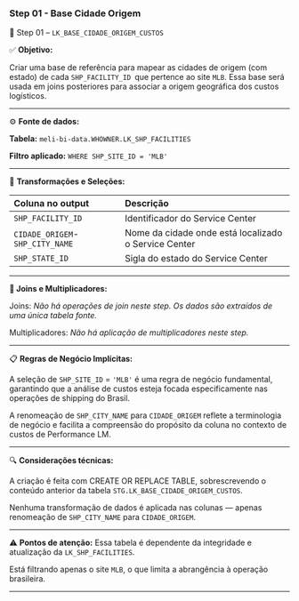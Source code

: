 ### Step 01 - Base Cidade Origem

🔹 Step 01 – `LK_BASE_CIDADE_ORIGEM_CUSTOS`

✅ **Objetivo:**

Criar uma base de referência para mapear as cidades de origem (com estado) de cada `SHP_FACILITY_ID `que pertence ao site `MLB`. Essa base será usada em joins posteriores para associar a origem geográfica dos custos logísticos.

---------------------------------------------------------------------------------------------------

⚙️ **Fonte de dados:**

**Tabela:** `meli-bi-data.WHOWNER.LK_SHP_FACILITIES`

**Filtro aplicado:**
`WHERE SHP_SITE_ID = 'MLB'`

---------------------------------------------------------------------------------------------------

📐 **Transformações e Seleções:**

| **Coluna no output**            | **Descrição**                                           |
| :---------------------------- | :---------------------------------------------------- |
| `SHP_FACILITY_ID`             | Identificador do Service Center                       |
| `CIDADE_ORIGEM`-`SHP_CITY_NAME` | Nome da cidade onde está localizado o Service Center |
| `SHP_STATE_ID`                | Sigla do estado do Service Center                     |


---------------------------------------------------------------------------------------------------
**🔁 Joins e Multiplicadores:**

Joins: *Não há operações de join neste step. Os dados são extraídos de uma única tabela fonte.*

Multiplicadores: *Não há aplicação de multiplicadores neste step.*

---------------------------------------------------------------------------------------------------

📋 **Regras de Negócio Implícitas:**

A seleção de `SHP_SITE_ID` = `'MLB'` é uma regra de negócio fundamental, garantindo que a análise de custos esteja focada especificamente nas operações de shipping do Brasil.

A renomeação de `SHP_CITY_NAME` para `CIDADE_ORIGEM` reflete a terminologia de negócio e facilita a compreensão do propósito da coluna no contexto de custos de Performance LM.

---------------------------------------------------------------------------------------------------

🔍 **Considerações técnicas:**

A criação é feita com CREATE OR REPLACE TABLE, sobrescrevendo o conteúdo anterior da tabela `STG.LK_BASE_CIDADE_ORIGEM_CUSTOS`.

Nenhuma transformação de dados é aplicada nas colunas — apenas renomeação de `SHP_CITY_NAME` para `CIDADE_ORIGEM`.

---------------------------------------------------------------------------------------------------

⚠️ **Pontos de atenção:**
Essa tabela é dependente da integridade e atualização da `LK_SHP_FACILITIES`.

Está filtrando apenas o site `MLB`, o que limita a abrangência à operação brasileira.


---------------------------------------------------------------------------------------------------